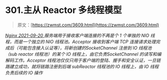 <!--yml
category: 未分类
date: 0001-01-01 00:00:00
-->

# 301.主从 Reactor 多线程模型

> 原文：[https://zwmst.com/3609.html](https://zwmst.com/3609.html)

   [ *Nginx* ](https://zwmst.com/nginx)*[ <time datetime="2021-09-21T04:19:45+08:00"> 2021-09-20 </time> ](https://zwmst.com/3609.html)  服务端用于接收客户端连接的不再是个 1 个单独的 NIO 线程，而是一个独立的 NIO 线程池。Acceptor 接收到客户端 TCP 连接请求处理完成后（可能包含接入认证等），将新创建的SocketChannel 注册到 IO 线程池（sub reactor 线程池）的某个 IO 线程上，由它负责SocketChannel 的读写和编解码工作。Acceptor 线程池仅仅只用于客户端的登陆、握手和安全认证，一旦链路建立成功，就将链路注册到后端 subReactor 线程池的 IO 线程上，由 IO 线程负责后续的 IO 操作*